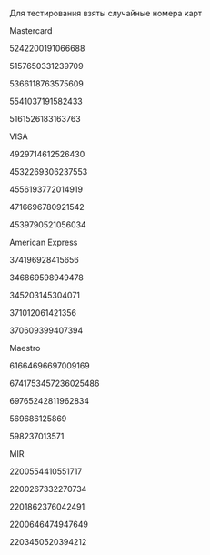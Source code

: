 Для тестирования взяты случайные номера карт

Mastercard

5242200191066688

5157650331239709

5366118763575609

5541037191582433

5161526183163763

VISA

4929714612526430

4532269306237553

4556193772014919

4716696780921542

4539790521056034

American Express

374196928415656

346869598949478

345203145304071

371012061421356

370609399407394

Maestro

61664696697009169

6741753457236025486

69765242811962834

569686125869

598237013571

MIR

2200554410551717

2200267332270734

2201862376042491

2200646474947649

2203450520394212
